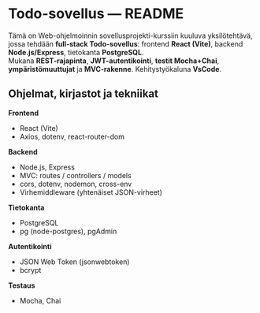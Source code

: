 # Todo-sovellus — README

Tämä on Web-ohjelmoinnin sovellusprojekti-kurssiin kuuluva yksilötehtävä, jossa tehdään **full-stack Todo-sovellus**: frontend **React (Vite)**, backend **Node.js/Express**, tietokanta **PostgreSQL**.  
Mukana **REST-rajapinta**, **JWT-autentikointi**, **testit Mocha+Chai**, **ympäristömuuttujat** ja **MVC-rakenne**.
Kehitystyökaluna **VsCode**.

## Ohjelmat, kirjastot ja tekniikat

**Frontend**
- React (Vite)
- Axios, dotenv, react-router-dom

**Backend**
- Node.js, Express
- MVC: routes / controllers / models
- cors, dotenv, nodemon, cross-env
- Virhemiddleware (yhtenäiset JSON-virheet)

**Tietokanta**
- PostgreSQL
- pg (node-postgres), pgAdmin

**Autentikointi**
- JSON Web Token (jsonwebtoken)
- bcrypt

**Testaus**
- Mocha, Chai
